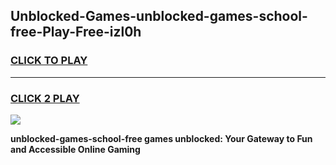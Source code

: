 
## Unblocked-Games-unblocked-games-school-free-Play-Free-izl0h
<h3>
<a href="https://premium76.site?title=unblocked-games-school-free&ref=09A">CLICK TO PLAY</a></h3>
<hr>

<h3>
<a href="https://premium76.site?title=unblocked-games-school-free&ref=09A">CLICK 2 PLAY</a>
  
</h3>

<a href="https://premium76.site?title=unblocked-games-school-free&ref=09A"><img src="https://clearcache.store/games.png"></a>


**unblocked-games-school-free games unblocked: Your Gateway to Fun and Accessible Online Gaming**
